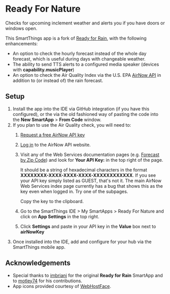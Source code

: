 # Ready For Nature

Checks for upcoming inclement weather and alerts you if you have doors or windows open.

This SmartThings app is a fork of [Ready for Rain](https://github.com/imbrianj/ready_for_rain), with the following enhancements:

* An option to check the hourly forecast instead of the whole day forecast, which is useful during days with changeable weather.
* The ability to send TTS alerts to a configured media speaker (devices with **capability.musicPlayer**)
* An option to check the Air Quality Index via the U.S. EPA [AirNow API](https://docs.airnowapi.org/) in addition to (or instead of) the rain forecast.

## Setup

1. Install the app into the IDE via GitHub integration (if you have this configured), or the via the old fashioned way of pasting the code into the **New SmartApp** > **From Code** window.
2. If you plan to use the Air Quality check, you will need to:
    1. [Request a free AirNow API key](https://docs.airnowapi.org/account/request/)
    2. [Log in](https://docs.airnowapi.org/login) to the AirNow API website.
    3. Visit any of the Web Services documentation pages (e.g. [Forecast by Zip Code](https://docs.airnowapi.org/forecastsbyzip/docs)) and look for **Your API Key:** in the top right of the page.
    
       It should be a string of hexadecimal characters in the format **XXXXXXXX-XXXX-XXXX-XXXX-XXXXXXXXXXXX**. If you see your API key simply listed as GUEST, that's not it. The main AirNow Web Services index page currently has a bug that shows this as the key even when logged in. Try one of the subpages.
    
       Copy the key to the clipboard.
    4. Go to the SmartThings IDE > My SmartApps > Ready For Nature and click on **App Settings** in the top right.
    5. Click **Settings** and paste in your API key in the **Value** box next to **airNowKey**
3. Once installed into the IDE, add and configure for your hub via the SmartThings mobile app.

## Acknowledgements

* Special thanks to [imbrianj](https://github.com/imbrianj) for the original **Ready for Rain** SmartApp and to [motley74](https://github.com/motley74) for his contributions.
* App icons provided courtesy of [WebHostFace](https://www.webhostface.com/blog/material-design-icons/).
